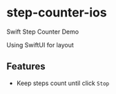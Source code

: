 # step-counter-ios
Swift Step Counter Demo

Using SwiftUI for layout

## Features
- Keep steps count until click `Stop`
